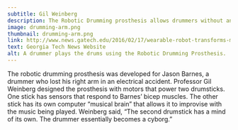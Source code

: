 ```yaml
---
subtitle: Gil Weinberg
description: The Robotic Drumming prosthesis allows drummers without an arm to continue playing the drums. The prosthesis even includes an improvisation mechanism.
image: drumming-arm.png
thumbnail: drumming-arm.png
link: http://www.news.gatech.edu/2016/02/17/wearable-robot-transforms-musicians-three-armed-drummers
text: Georgia Tech News Website
alt: A drummer plays the drums using the Robotic Drumming Prosthesis.
---
```

The robotic drumming prosthesis was developed for Jason Barnes, a drummer who lost his right arm in an electrical accident. Professor Gil Weinberg designed the prosthesis with motors that power two drumsticks. One stick has sensors that respond to Barnes’ bicep muscles. The other stick has its own computer “musical brain” that allows it to improvise with the music being played. Weinberg said, “The second drumstick has a mind of its own. The drummer essentially becomes a cyborg.”
